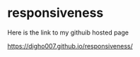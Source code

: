 # responsiveness

Here is the link to my githuib hosted page

https://digho007.github.io/responsiveness/
